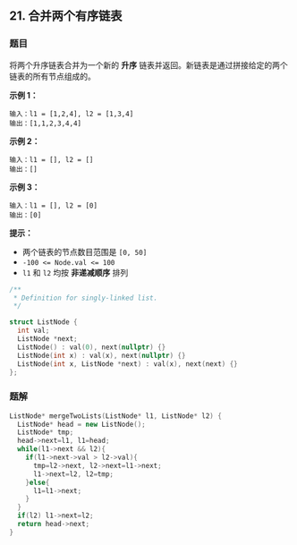 ## 21. 合并两个有序链表

### 题目

将两个升序链表合并为一个新的 **升序** 链表并返回。新链表是通过拼接给定的两个链表的所有节点组成的。

**示例 1：**

```
输入：l1 = [1,2,4], l2 = [1,3,4]
输出：[1,1,2,3,4,4]
```

**示例 2：**

```
输入：l1 = [], l2 = []
输出：[]
```

**示例 3：**

```
输入：l1 = [], l2 = [0]
输出：[0]
```

**提示：**

- 两个链表的节点数目范围是 `[0, 50]`
- `-100 <= Node.val <= 100`
- `l1` 和 `l2` 均按 **非递减顺序** 排列

```cpp
/**
 * Definition for singly-linked list.
 */

struct ListNode {
  int val;
  ListNode *next;
  ListNode() : val(0), next(nullptr) {}
  ListNode(int x) : val(x), next(nullptr) {}
  ListNode(int x, ListNode *next) : val(x), next(next) {}
};
```

### 题解

```cpp
ListNode* mergeTwoLists(ListNode* l1, ListNode* l2) {
  ListNode* head = new ListNode();
  ListNode* tmp;
  head->next=l1, l1=head;
  while(l1->next && l2){
    if(l1->next->val > l2->val){
      tmp=l2->next, l2->next=l1->next;
      l1->next=l2, l2=tmp;
    }else{
      l1=l1->next;
    }
  }
  if(l2) l1->next=l2;
  return head->next;
}
```